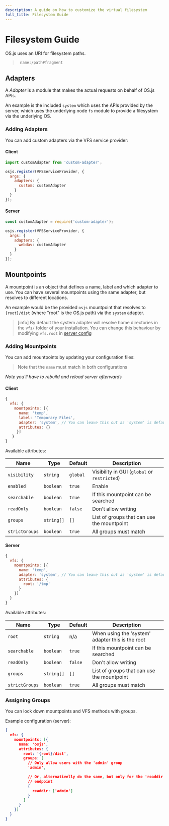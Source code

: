 ```yaml
---
description: A guide on how to customize the virtual filesystem
full_title: Filesystem Guide
---
```


# Filesystem Guide

OS.js uses an URI for filesystem paths.

> ` name:/path#fragment`

## Adapters

A *Adapter* is a module that makes the actual requests on behalf of OS.js APIs.

An example is the included `system` which uses the APIs provided by the server, which uses the underlying node `fs` module to provide a filesystem via the underlying OS.

### Adding Adapters

You can add custom adapters via the VFS service provider:

#### Client

```javascript
import customAdapter from 'custom-adapter';

osjs.register(VFSServiceProvider, {
  args: {
    adapters: {
      custom: customAdapter
    }
  }
});
```

#### Server

```javascript
const customAdapter = require('custom-adapter');

osjs.register(VFSServiceProvider, {
  args: {
    adapters: {
      webdav: customAdapter
    }
  }
});
```

## Mountpoints

A mountpoint is an object that defines a name, label and which adapter to use. You can have several mountpoints using the same adapter, but resolves to different locations.

An example would be the provided `osjs` mountpoint that resolves to `{root}/dist` (where "root" is the OS.js path) via the `system` adapter.

> [info] By default the system adapter will resolve home directories in the `vfs/` folder of your installation. You can change this behaviour by modifying `vfs.root` in [server config](../../config/README.md#server)

### Adding Mountpoints

You can add mountpoints by updating your configuration files:

> Note that the `name` must match in both configurations

*Note you'll have to rebuild and reload server afterwards*

#### Client

```javascript
{
  vfs: {
    mountpoints: [{
      name: 'temp',
      label: 'Temporary Files',
      adapter: 'system', // You can leave this out as 'system' is default
      attributes: {}
     }]
   }
}
```

Available attributes:

| Name           | Type       | Default   | Description                                   |
| -------------- | ---------- | --------- | --------------------------------------------- |
| `visibility`   | `string`   | `global`  | Visibility in GUI (`global` or `restricted`)  |
| `enabled`      | `boolean`  | `true`    | Enable                                        |
| `searchable`   | `boolean`  | `true`    | If this mountpoint can be searched            |
| `readOnly`     | `boolean`  | `false`   | Don't allow writing                           |
| `groups`       | `string[]` | `[]`      | List of groups that can use the mountpoint    |
| `strictGroups` | `boolean`  | `true`    | All groups must match                         |

#### Server

```javascript
{
  vfs: {
    mountpoints: [{
      name: 'temp',
      adapter: 'system', // You can leave this out as 'system' is default
      attributes: {
        root: '/tmp'
      }
    }]
  }
}
```

Available attributes:

| Name           | Type       | Default   | Description                                       |
| -------------- | ---------- | --------- | ------------------------------------------------- |
| `root`         | `string`   | n/a       | When using the 'system' adapter this is the root  |
| `searchable`   | `boolean`  | `true`    | If this mountpoint can be searched                |
| `readOnly`     | `boolean`  | `false`   | Don't allow writing                               |
| `groups`       | `string[]` | `[]`      | List of groups that can use the mountpoint        |
| `strictGroups` | `boolean`  | `true`    | All groups must match                             |

### Assigning Groups

You can lock down mountpoints and VFS methods with groups.

Example configuration (server):

```json
{
  vfs: {
    mountpoints: [{
      name: 'osjs',
      attributes: {
        root: '{root}/dist',
        groups: [
          // Only allow users with the 'admin' group
          'admin',

          // Or, alternativelly do the same, but only for the 'readdir'
          // endpoint
          {
            readdir: ['admin']
          }
        ]
      }
    }]
  }
}
```

